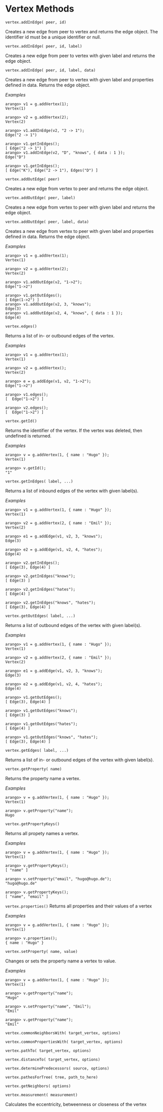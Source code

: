 <a name="vertex_methods"></a>
# Vertex Methods

`vertex.addInEdge( peer, id)`

Creates a new edge from peer to vertex and returns the edge object. The identifier id must be a unique identifier or null.

`vertex.addInEdge( peer, id, label)`

Creates a new edge from peer to vertex with given label and returns the edge object.

`vertex.addInEdge( peer, id, label, data)`

Creates a new edge from peer to vertex with given label and properties defined in data. Returns the edge object.

*Examples*

	arango> v1 = g.addVertex(1);
	Vertex(1)
	
	arango> v2 = g.addVertex(2);
	Vertex(2)
	
	arango> v1.addInEdge(v2, "2 -> 1");
	Edge("2 -> 1")
	
	arango> v1.getInEdges();
	[ Edge("2 -> 1") ]
	arango> v1.addInEdge(v2, "D", "knows", { data : 1 });
	Edge("D")
	
	arango> v1.getInEdges();
	[ Edge("K"), Edge("2 -> 1"), Edges("D") ]

`vertex.addOutEdge( peer)`

Creates a new edge from vertex to peer and returns the edge object.

`vertex.addOutEdge( peer, label)`

Creates a new edge from vertex to peer with given label and returns the edge object.

`vertex.addOutEdge( peer, label, data)`

Creates a new edge from vertex to peer with given label and properties defined in data. Returns the edge object.

*Examples*

	arango> v1 = g.addVertex(1);
	Vertex(1)
	
	arango> v2 = g.addVertex(2);
	Vertex(2)
	
	arango> v1.addOutEdge(v2, "1->2");
	Edge("1->2")
	
	arango> v1.getOutEdges();
	[ Edge(1->2") ]
	arango> v1.addOutEdge(v2, 3, "knows");
	Edge(3)
	arango> v1.addOutEdge(v2, 4, "knows", { data : 1 });
	Edge(4)

`vertex.edges()`

Returns a list of in- or outbound edges of the vertex.

*Examples*

	arango> v1 = g.addVertex(1);
	Vertex(1)
	
	arango> v2 = g.addVertex(); 
	Vertex(2)
	
	arango> e = g.addEdge(v1, v2, "1->2");
	Edge("1->2")
	
	arango> v1.edges();
	[  Edge("1->2") ]
	
	arango> v2.edges();
	[  Edge("1->2") ]

`vertex.getId()`

Returns the identifier of the vertex. If the vertex was deleted, then undefined is returned.

*Examples*

	arango> v = g.addVertex(1, { name : "Hugo" });
	Vertex(1)
	
	arango> v.getId();
	"1"

`vertex.getInEdges( label, ...)`

Returns a list of inbound edges of the vertex with given label(s).

*Examples*

	arango> v1 = g.addVertex(1, { name : "Hugo" });
	Vertex(1)
	
	arango> v2 = g.addVertex(2, { name : "Emil" }); 
	Vertex(2)
	
	arango> e1 = g.addEdge(v1, v2, 3, "knows");
	Edge(3)
	
	arango> e2 = g.addEdge(v1, v2, 4, "hates");
	Edge(4)
	
	arango> v2.getInEdges();
	[ Edge(3), Edge(4) ]
	
	arango> v2.getInEdges("knows");
	[ Edge(3) ]
	
	arango> v2.getInEdges("hates");
	[ Edge(4) ]
	
	arango> v2.getInEdges("knows", "hates");
	[ Edge(3), Edge(4) ]

`vertex.getOutEdges( label, ...)`

Returns a list of outbound edges of the vertex with given label(s).

*Examples*

	arango> v1 = g.addVertex(1, { name : "Hugo" });
	Vertex(1)
	
	arango> v2 = g.addVertex(2, { name : "Emil" }); 
	Vertex(2)
	
	arango> e1 = g.addEdge(v1, v2, 3, "knows");
	Edge(3)
	
	arango> e2 = g.addEdge(v1, v2, 4, "hates");
	Edge(4)
	
	arango> v1.getOutEdges();
	[ Edge(3), Edge(4) ]
	
	arango> v1.getOutEdges("knows");
	[ Edge(3) ]
	
	arango> v1.getOutEdges("hates");
	[ Edge(4) ]
	
	arango> v1.getOutEdges("knows", "hates");
	[ Edge(3), Edge(4) ]

`vertex.getEdges( label, ...)`

Returns a list of in- or outbound edges of the vertex with given label(s).

`vertex.getProperty( name)`

Returns the property name a vertex.

*Examples*

	arango> v = g.addVertex(1, { name : "Hugo" });
	Vertex(1)

	arango> v.getProperty("name");
	Hugo

`vertex.getPropertyKeys()`

Returns all propety names a vertex.

*Examples*

	arango> v = g.addVertex(1, { name : "Hugo" });
	Vertex(1)
	
	arango> v.getPropertyKeys();
	[ "name" ]
	
	arango> v.setProperty("email", "hugo@hugo.de");
	"hugo@hugo.de"
	
	arango> v.getPropertyKeys();
	[ "name", "email" ]

`vertex.properties()`
Returns all properties and their values of a vertex

*Examples*

	arango> v = g.addVertex(1, { name : "Hugo" });
	Vertex(1)
	
	arango> v.properties();
	{ name : "Hugo" }

`vertex.setProperty( name, value)`

Changes or sets the property name a vertex to value.

*Examples*

	arango> v = g.addVertex(1, { name : "Hugo" });
	Vertex(1)
	
	arango> v.getProperty("name");
	"Hugo"
	
	arango> v.setProperty("name", "Emil");
	"Emil"
	
	arango> v.getProperty("name");
	"Emil"

`vertex.commonNeighborsWith( target_vertex, options)`

`vertex.commonPropertiesWith( target_vertex, options)`

`vertex.pathTo( target_vertex, options)`

`vertex.distanceTo( target_vertex, options)`

`vertex.determinePredecessors( source, options)`

`vertex.pathesForTree( tree, path_to_here)`

`vertex.getNeighbors( options)`

`vertex.measurement( measurement)`

Calculates the eccentricity, betweenness or closeness of the vertex

<!--
@anchor JSModuleGraphVertexAddInEdge
@copydetails JSF_Vertex_prototype_addInEdge

@CLEARPAGE
@anchor JSModuleGraphVertexAddOutEdge
@copydetails JSF_Vertex_prototype_addOutEdge

@CLEARPAGE
@anchor JSModuleGraphVertexEdges
@copydetails JSF_Vertex_prototype_edges

@CLEARPAGE
@anchor JSModuleGraphVertexGetId
@copydetails JSF_Vertex_prototype_getId

@CLEARPAGE
@anchor JSModuleGraphVertexGetInEdges
@copydetails JSF_Vertex_prototype_getInEdges

@CLEARPAGE
@anchor JSModuleGraphVertexGetOutEdges
@copydetails JSF_Vertex_prototype_getOutEdges

@CLEARPAGE
@anchor JSModuleGraphVertexGetEdges
@copydetails JSF_Vertex_prototype_getEdges

@CLEARPAGE
@anchor JSModuleGraphVertexGetProperty
@copydetails JSF_Vertex_prototype_getProperty

@CLEARPAGE
@anchor JSModuleGraphVertexGetPropertyKeys
@copydetails JSF_Vertex_prototype_getPropertyKeys

@CLEARPAGE
@anchor JSModuleGraphVertexProperties
@copydetails JSF_Vertex_prototype_properties

@CLEARPAGE
@anchor JSModuleGraphVertexSetProperty
@copydetails JSF_Vertex_prototype_setProperty

@CLEARPAGE
@anchor JSModuleGraphVertexCommonNeighborsWith
@copydetails JSF_Vertex_prototype_commonNeighborsWith

@CLEARPAGE
@anchor JSModuleGraphVertexCommonPropertiesWith
@copydetails JSF_Vertex_prototype_commonPropertiesWith

@CLEARPAGE
@anchor JSModuleGraphVertexPathTo
@copydetails JSF_Vertex_prototype_pathTo

@CLEARPAGE
@anchor JSModuleGraphVertexDistanceTo
@copydetails JSF_Vertex_prototype_distanceTo

@CLEARPAGE
@anchor JSModuleGraphVertexDeterminePredecessors
@copydetails JSF_Vertex_prototype_determinePredecessors

@CLEARPAGE
@anchor JSModuleGraphVertexPathesForTree
@copydetails JSF_Vertex_prototype_pathesForTree

@CLEARPAGE
@anchor JSModuleGraphVertexGetNeighbors
@copydetails JSF_Vertex_prototype_getNeighbors

@CLEARPAGE
@anchor JSModuleGraphVertexMeasurement
@copydetails JSF_Vertex_prototype_measurement
-->